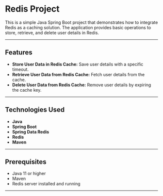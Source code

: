 # Redis Project

This is a simple Java Spring Boot project that demonstrates how to integrate Redis as a caching solution. The application provides basic operations to store, retrieve, and delete user details in Redis.

---

## Features
- **Store User Data in Redis Cache:** Save user details with a specific timeout.
- **Retrieve User Data from Redis Cache:** Fetch user details from the cache.
- **Delete User Data from Redis Cache:** Remove user details by expiring the cache key.

---

## Technologies Used
- **Java**
- **Spring Boot**
- **Spring Data Redis**
- **Redis**
- **Maven**

---

## Prerequisites
- Java 11 or higher
- Maven
- Redis server installed and running

---

